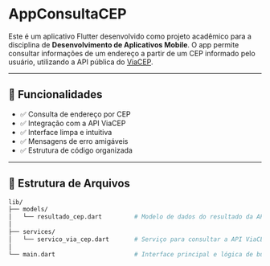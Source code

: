 # AppConsultaCEP

Este é um aplicativo Flutter desenvolvido como projeto acadêmico para a disciplina de **Desenvolvimento de Aplicativos Mobile**. O app permite consultar informações de um endereço a partir de um CEP informado pelo usuário, utilizando a API pública do [ViaCEP](https://viacep.com.br/).

---

## 🚀 Funcionalidades

- ✅ Consulta de endereço por CEP
- ✅ Integração com a API ViaCEP
- ✅ Interface limpa e intuitiva
- ✅ Mensagens de erro amigáveis
- ✅ Estrutura de código organizada

---

## 🧱 Estrutura de Arquivos

```bash
lib/
├── models/
│   └── resultado_cep.dart         # Modelo de dados do resultado da API
│
├── services/
│   └── servico_via_cep.dart       # Serviço para consultar a API ViaCEP
│
└── main.dart                      # Interface principal e lógica de busca
